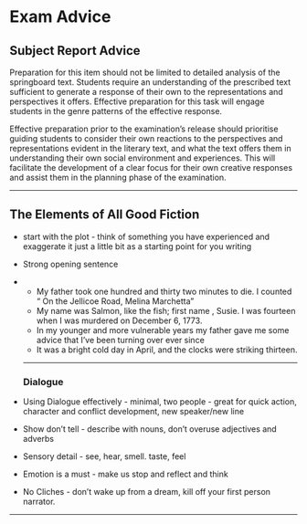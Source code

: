 # Exam Advice

## Subject Report Advice

Preparation for this item should not be limited to detailed analysis of the springboard text. Students require an understanding of the prescribed text sufficient to generate a response of their own to the representations and perspectives it offers. Effective preparation for this task will engage students in the genre patterns of the effective response.

Effective preparation prior to the examination’s release should prioritise guiding students to consider their own reactions to the perspectives and representations evident in the literary text, and what the text offers them in understanding their own social environment and experiences. This will facilitate the development of a clear focus for their own creative responses and assist them in the planning phase of the examination.

---

## The Elements of All Good Fiction

- start with the plot - think of something you have experienced and exaggerate it just a little bit as a starting point for you writing
- Strong opening sentence
- 
    - My father took one hundred and thirty two minutes to die. I counted “ On the Jellicoe Road, Melina Marchetta”
    - My name was Salmon, like the fish; first name , Susie. I was fourteen when I was murdered on December 6, 1773.
    - In my younger and more vulnerable years my father gave me some advice that I’ve been turning over ever since
    - It was a bright cold day in April, and the clocks were striking thirteen.
    
    ---
    
    ### Dialogue
    
- Using Dialogue effectively - minimal, two people - great for quick action, character and conflict development, new speaker/new line
- Show don’t tell - describe with nouns, don’t overuse adjectives and adverbs
- Sensory detail - see, hear, smell. taste, feel
- Emotion is a must - make us stop and reflect and think
- No Cliches - don’t wake up from a dream, kill off your first person narrator.

---